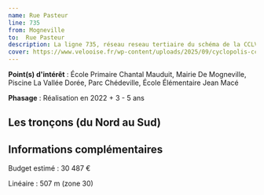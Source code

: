 ```yaml
---
name: Rue Pasteur
line: 735
from: Mogneville
to:  Rue Pasteur 
description: La ligne 735, réseau reseau tertiaire du schéma de la CCLVD (tronçon 135) concerne Mogneville - Rue Pasteur
cover: https://www.velooise.fr/wp-content/uploads/2025/09/cyclopolis-cclvd-135.jpg
---
```


**Point(s) d'intérêt** : École Primaire Chantal Mauduit, Mairie De Mogneville, Piscine La Vallée Dorée, Parc Chédeville, École Élémentaire Jean Macé

**Phasage** : Réalisation en 2022 + 3 - 5 ans

## Les tronçons (du Nord au Sud)

## Informations complémentaires

Budget estimé :  30 487 € 

Linéaire : 507 m (zone 30)

